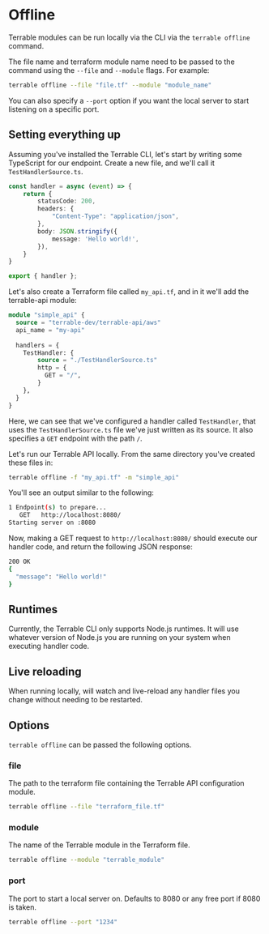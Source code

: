 # Offline

Terrable modules can be run locally via the CLI via the `terrable offline` command.

The file name and terraform module name need to be passed to the command using the `--file` and `--module` flags.
For example:

```bash
terrable offline --file "file.tf" --module "module_name"
```

You can also specify a `--port` option if you want the local server to start listening on a specific port.

## Setting everything up

Assuming you've installed the Terrable CLI, let's start by writing some TypeScript for our 
endpoint. Create a new file, and we'll call it `TestHandlerSource.ts`.

```TypeScript
const handler = async (event) => {
    return {
        statusCode: 200,
        headers: {
            "Content-Type": "application/json",
        },
        body: JSON.stringify({
            message: 'Hello world!',
        }),
    }
}

export { handler };
```

Let's also create a Terraform file called `my_api.tf`, and in it we'll add the terrable-api module:

```Terraform
module "simple_api" {
  source = "terrable-dev/terrable-api/aws"
  api_name = "my-api"
  
  handlers = {
    TestHandler: {
        source = "./TestHandlerSource.ts"
        http = {
          GET = "/",
        }
    },
  }
}
```

Here, we can see that we've configured a handler called `TestHandler`, that uses the `TestHandlerSource.ts` file
we've just written as its source. It also specifies a `GET` endpoint with the path `/`.

Let's run our Terrable API locally. From the same directory you've created these files in:

```bash
terrable offline -f "my_api.tf" -m "simple_api"
```

You'll see an output similar to the following:

```bash
1 Endpoint(s) to prepare...
   GET   http://localhost:8080/
Starting server on :8080
```

Now, making a GET request to `http://localhost:8080/` should execute our handler code, and return
the following JSON response:

```bash
200 OK
{
  "message": "Hello world!"
}
```

## Runtimes

Currently, the Terrable CLI only supports Node.js runtimes. It will use whatever version of Node.js you are
running on your system when executing handler code.

## Live reloading

When running locally, will watch and live-reload any handler files you change without needing to be restarted.

## Options

`terrable offline` can be passed the following options.

### file

The path to the terraform file containing the Terrable API configuration module.

```bash
terrable offline --file "terraform_file.tf"
```

### module

The name of the Terrable module in the Terraform file.

```bash
terrable offline --module "terrable_module"
```

### port

The port to start a local server on. Defaults to 8080 or any free port if 8080 is taken.

```bash
terrable offline --port "1234"
```